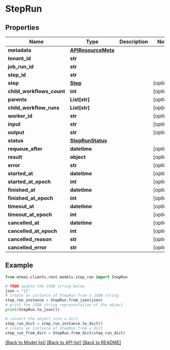 # StepRun


## Properties

Name | Type | Description | Notes
------------ | ------------- | ------------- | -------------
**metadata** | [**APIResourceMeta**](APIResourceMeta.md) |  | 
**tenant_id** | **str** |  | 
**job_run_id** | **str** |  | 
**step_id** | **str** |  | 
**step** | [**Step**](Step.md) |  | [optional] 
**child_workflows_count** | **int** |  | [optional] 
**parents** | **List[str]** |  | [optional] 
**child_workflow_runs** | **List[str]** |  | [optional] 
**worker_id** | **str** |  | [optional] 
**input** | **str** |  | [optional] 
**output** | **str** |  | [optional] 
**status** | [**StepRunStatus**](StepRunStatus.md) |  | 
**requeue_after** | **datetime** |  | [optional] 
**result** | **object** |  | [optional] 
**error** | **str** |  | [optional] 
**started_at** | **datetime** |  | [optional] 
**started_at_epoch** | **int** |  | [optional] 
**finished_at** | **datetime** |  | [optional] 
**finished_at_epoch** | **int** |  | [optional] 
**timeout_at** | **datetime** |  | [optional] 
**timeout_at_epoch** | **int** |  | [optional] 
**cancelled_at** | **datetime** |  | [optional] 
**cancelled_at_epoch** | **int** |  | [optional] 
**cancelled_reason** | **str** |  | [optional] 
**cancelled_error** | **str** |  | [optional] 

## Example

```python
from mtmai.clients.rest.models.step_run import StepRun

# TODO update the JSON string below
json = "{}"
# create an instance of StepRun from a JSON string
step_run_instance = StepRun.from_json(json)
# print the JSON string representation of the object
print(StepRun.to_json())

# convert the object into a dict
step_run_dict = step_run_instance.to_dict()
# create an instance of StepRun from a dict
step_run_from_dict = StepRun.from_dict(step_run_dict)
```
[[Back to Model list]](../README.md#documentation-for-models) [[Back to API list]](../README.md#documentation-for-api-endpoints) [[Back to README]](../README.md)



